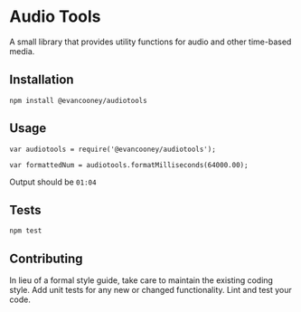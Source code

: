 Audio Tools
=========

A small library that provides utility functions for audio and other time-based
media.

## Installation

  `npm install @evancooney/audiotools`

## Usage

    var audiotools = require('@evancooney/audiotools');

    var formattedNum = audiotools.formatMilliseconds(64000.00);


  Output should be `01:04`


## Tests

  `npm test`

## Contributing

In lieu of a formal style guide, take care to maintain the existing coding style.
Add unit tests for any new or changed functionality. Lint and test your code.
